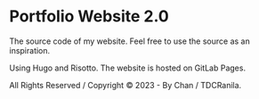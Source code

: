 # Portfolio Website 2.0

The source code of my website. Feel free to use the source as an inspiration.

Using Hugo and Risotto. The website is hosted on GitLab Pages.

All Rights Reserved / Copyright © 2023 - By Chan / TDCRanila.
